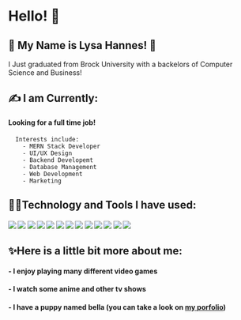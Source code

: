 # Hello! 👋

## 🌸 My Name is Lysa Hannes! 🦕

I Just graduated from Brock University with a backelors of Computer Science and Business!

## ✍️ I am Currently:
#### Looking for a full time job!
      Interests include:
        - MERN Stack Developer
        - UI/UX Design
        - Backend Developemt
        - Database Management
        - Web Development
        - Marketing
          

## 👩‍💻Technology and Tools I have used:
#### ![](https://img.shields.io/badge/code-java-informational?style=for-the-badge&logo=Java&logoColor=white&color=67dbeb) ![](https://img.shields.io/badge/code-python-informational?style=for-the-badge&logo=Python&logoColor=white&color=67dbeb) ![](https://img.shields.io/badge/code-c++-informational?style=for-the-badge&logo=C++&logoColor=white&color=67dbeb) ![](https://img.shields.io/badge/code-HTML-informational?style=for-the-badge&logo=HTML5&logoColor=white&color=67dbeb) ![](https://img.shields.io/badge/code-css-informational?style=for-the-badge&logo=CSS3&logoColor=white&color=67dbeb) ![](https://img.shields.io/badge/code-PHP-informational?style=for-the-badge&logo=PHP&logoColor=white&color=67dbeb) ![](https://img.shields.io/badge/code-MongoDB-informational?style=for-the-badge&logo=MongoDB&logoColor=white&color=67dbeb) ![](https://img.shields.io/badge/code-JavaScript-informational?style=for-the-badge&logo=JavaScript&logoColor=white&color=67dbeb) ![](https://img.shields.io/badge/code-Microsoft%20Visual%20Basics%206-informational?style=for-the-badge&logo=&logoColor=white&color=67dbeb) ![](https://img.shields.io/badge/Tools-Bash-informational?style=for-the-badge&logo=Bash&logoColor=white&color=67dbeb) ![](https://img.shields.io/badge/Tools-Adobe%20Photoshop-informational?style=for-the-badge&logo=Adobe%20Photoshop&logoColor=white&color=67dbeb) ![](https://img.shields.io/badge/Tools-Microsoft%20Office-informational?style=for-the-badge&logo=Microsoft%20Office&logoColor=white&color=67dbeb) ![](https://img.shields.io/badge/Tools-Google%20apps-informational?style=for-the-badge&logo=Google&logoColor=white&color=67dbeb)

## ✨Here is a little bit more about me:
#### - I enjoy playing many different video games
#### - I watch some anime and other tv shows
#### - I have a puppy named bella (you can take a look on [my porfolio](https://lysahannes.github.io/Portfolio/index.html))


<!--
**LysaHannes/LysaHannes** is a ✨ _special_ ✨ repository because its `README.md` (this file) appears on your GitHub profile.

Here are some ideas to get you started:

- 🔭 I’m currently working on ...
- 🌱 I’m currently learning ...
- 👯 I’m looking to collaborate on ...
- 🤔 I’m looking for help with ...
- 💬 Ask me about ...
- 📫 How to reach me: ...
- 😄 Pronouns: ...
- ⚡ Fun fact: ...
-->
